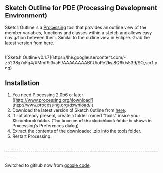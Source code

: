 Sketch Outline for PDE (Processing Development Environment)
-----------------------------------------------------------

Sketch Outline is a [Processing](http://www.processing.org) tool that provides an outline view of the member variables, functions and classes within a sketch and allows easy navigation between them. 
Similar to the outline view in Eclipse. 
Grab the latest version from [here](https://github.com/Manindra29/Sketch-Outline/raw/master/distribution/SketchOutline-0.1.7/download/SketchOutline-0.1.7.zip).

<br/>
![Sketch Outline v0.1.7](https://lh6.googleusercontent.com/-z5238q7xFq4/UMmf9i3uaFI/AAAAAAAABCU/oPe2byj8Q6k/s539/SO_scr1.png)
<br/>


## Installation

1. You need Processing 2.0b6 or later ([http://www.processing.org/download/](http://www.processing.org/download/))
2. Download the latest version of Sketch Outline from [here](https://github.com/Manindra29/Sketch-Outline/raw/master/distribution/SketchOutline-0.1.7/download/SketchOutline-0.1.7.zip).
3. If not already present, create a folder named "tools" inside your Sketchbook folder. (The location of the sketchbook folder is shown in Processing's Preferences dialog)
4. Extract the contents of the downloaded .zip into the tools folder.
5. Restart Processing.

<br/>
------------------------------------------------------------------------------------

Switched to github now from [google code](http://code.google.com/p/sketch-outline/).